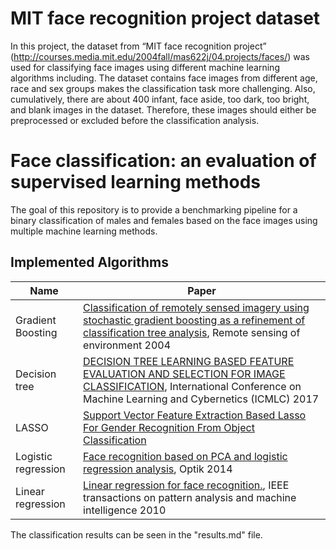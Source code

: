 # MIT face recognition project dataset
In this project, the dataset from “MIT face recognition project” (http://courses.media.mit.edu/2004fall/mas622j/04.projects/faces/) was used for classifying face images using different machine learning algorithms including. The dataset contains face images from different age, race and sex groups makes the classification task more challenging. Also, cumulatively, there are about 400 infant, face aside, too dark, too bright, and blank images in the dataset. Therefore, these images should either be preprocessed or excluded before the classification analysis. 

# Face classification: an evaluation of supervised learning methods

The goal of this repository is to provide a benchmarking pipeline for a binary classification of males and females based on the face images using multiple machine learning methods. 

## Implemented Algorithms

| Name               | Paper               | 
|--------------------|---------------------|
| Gradient Boosting | [Classification of remotely sensed imagery using stochastic gradient boosting as a refinement of classification tree analysis](https://www.mdpi.com/2220-9964/8/7/315/pdf), Remote sensing of environment 2004|
| Decision tree | [DECISION TREE LEARNING BASED FEATURE EVALUATION AND SELECTION FOR IMAGE CLASSIFICATION](https://ieeexplore.ieee.org/stamp/stamp.jsp?arnumber=8108975&casa_token=iWkSURiW--EAAAAA:mzz_bGwJ7xSn91H8AMJFyw0lsXox-3WplnuUhYDUoayPnaAv8yIsnOw2IPWoVqBMZnYb_N8rXyA), International Conference on Machine Learning and Cybernetics (ICMLC) 2017 |
|LASSO | [Support Vector Feature Extraction Based Lasso For Gender Recognition From Object Classification](https://www.researchgate.net/deref/http%3A%2F%2Fdx.doi.org%2F10.21203%2Frs.3.rs-17037%2Fv1?_sg%5B0%5D=P7Gg9IQ_lj09Y7p9-OLEkzmSlhB3QQVXXF8_YtruKj4V9vaDYApHcNf7Upk_unkjxIfWhzEm0cx0Hkx8KSpg61iNoQ.9am_7aUYSiKjB1N0YHWaNlfEm3B0moRfOAb3gCPb6CRQ2xiLsWSW1K9fLOH98krILfG6vNIy-7V8lGBeiRcDAw) |
|Logistic regression | [Face recognition based on PCA and logistic regression analysis](https://www.sciencedirect.com/science/article/pii/S0030402614008511?casa_token=UrmuyUqEutcAAAAA:NWhr2ZjNThxpvfBTC_pJ2W7dvDyim75WPVguRb7Rid9DGLUgRGIspxTAlxe3kD-PvcsbRm73OHk), Optik 2014 |
| Linear regression | [Linear regression for face recognition.](https://ieeexplore.ieee.org/stamp/stamp.jsp?arnumber=5506092&casa_token=i_KLyjrTRAwAAAAA:0bTJTjbmtcxwr10SuKtvHChK_i896txaak1ON0HMIwlDmnqtRPWPdRNhpbvFBBP1K44pv8icfMo&tag=1), IEEE transactions on pattern analysis and machine intelligence 2010 |

The classification results can be seen in the "results.md" file.
